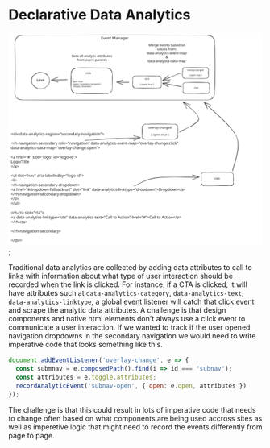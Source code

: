# Declarative Data Analytics

![](/assets/diagram.svg);

Traditional data analytics are collected by adding data attributes to
call to links with information about what type of user interaction should
be recorded when the link is clicked. For instance, if a CTA is clicked, it
will have attributes such at `data-analytics-category`, `data-analytics-text`,
`data-analytics-linktype`, a global event listener will catch that click event
and scrape the analytic data attributes.  A challenge is that design components
and native html elements don't always use a click event to communicate a user
interaction. If we wanted to track if the user opened navigation dropdowns in
the secondary navigation we would need to write imperative code that looks something like this.

```js
document.addEventListener('overlay-change', e => {
  const submnav = e.composedPath().find(i => id === "subnav");
  const attributes = e.toggle.attributes;
  recordAnalyticEvent('subnav-open', { open: e.open, attributes })
});
```

The challenge is that this could result in lots of imperative code that needs to
change often based on what components are being used accross sites as well as imperetive logic
that might need to record the events differently from page to page.
